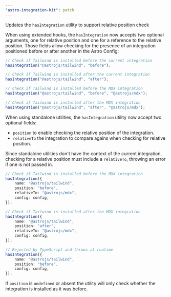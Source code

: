 ```yaml
---
"astro-integration-kit": patch
---
```


Updates the `hasIntegration` utility to support relative position check

When using extended hooks, the `hasIntegration` now accepts two optional arguments, one for relative position and one for a reference to the relative position.
Those fields allow checking for the presence of an integration positioned before or after another in the Astro Config:

```ts
// Check if Tailwind is installed before the current integration
hasIntegration("@astrojs/tailwind", "before");

// Check if Tailwind is installed after the current integration
hasIntegration("@astrojs/tailwind", "after");

// Check if Tailwind is installed before the MDX integration
hasIntegration("@astrojs/tailwind", "before", "@astrojs/mdx");

// Check if Tailwind is installed after the MDX integration
hasIntegration("@astrojs/tailwind", "after", "@astrojs/mdx");
```

When using standalone utilities, the `hasIntegration` utility now accept two optional fields:
- `position` to enable checking the relative position of the integration.
- `relativeTo` the integration to compare agains when checking for relative position.

Since standalone utilities don't have the context of the current integration, checking for a relative position must include a `relativeTo`, throwing an error if one is not passed in.

```ts
// Check if Tailwind is installed before the MDX integration
hasIntegration({
    name: "@astrojs/tailwind",
    position: "before",
    relativeTo: "@astrojs/mdx",
    config: config,
});

// Check if Tailwind is installed after the MDX integration
hasIntegration({
    name: "@astrojs/tailwind",
    position: "after",
    relativeTo: "@astrojs/mdx",
    config: config,
});

// Rejected by TypeScript and throws at runtime
hasIntegration({
    name: "@astrojs/tailwind",
    position: "before",
    config: config,
});
```

If `position` is `undefined` or absent the utility will only check whether the integration is installed as it was before.

